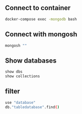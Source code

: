 ## Connect to container

```sh
docker-compose exec -mongodb bash
```

## Connect with mongosh

```sh
mongosh ""
```

## Show databases

```sh
show dbs
show collections
```

##  filter
```sh
use "database"
db."tabledatabase".find()
```
